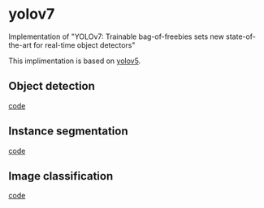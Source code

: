 # yolov7

Implementation of "YOLOv7: Trainable bag-of-freebies sets new state-of-the-art for real-time object detectors"

This implimentation is based on [yolov5](https://github.com/ultralytics/yolov5).

## Object detection

[code](./det)

## Instance segmentation

[code](./seg)

## Image classification

[code](./det)
